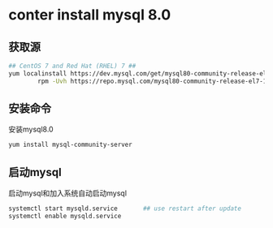 # conter install mysql 8.0

## 获取源

```sh
## CentOS 7 and Red Hat (RHEL) 7 ##
yum localinstall https://dev.mysql.com/get/mysql80-community-release-el7-1.noarch.rpm
        rpm -Uvh https://repo.mysql.com/mysql80-community-release-el7-1.noarch.rpm
```

## 安装命令

安装mysql8.0

```sh
yum install mysql-community-server
```


## 启动mysql
启动mysql和加入系统自动启动mysql

```sh
systemctl start mysqld.service       ## use restart after update
systemctl enable mysqld.service
```


##

